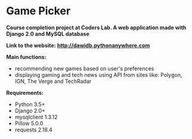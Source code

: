 # Game Picker

**Course completion project at Coders Lab. A web application made with Django 2.0 and MySQL database**

**Link to the website:**
**http://dawidb.pythonanywhere.com**

**Main functions:**
- recommending new games based on user's preferences
- displaying gaming and tech news using API from sites like: Polygon, IGN, The Verge and TechRadar

**Requirements:**
- Python 3.5+
- Django 2.0+
- mysqlclient 1.3.12
- Pillow 5.0.0
- requests 2.18.4
